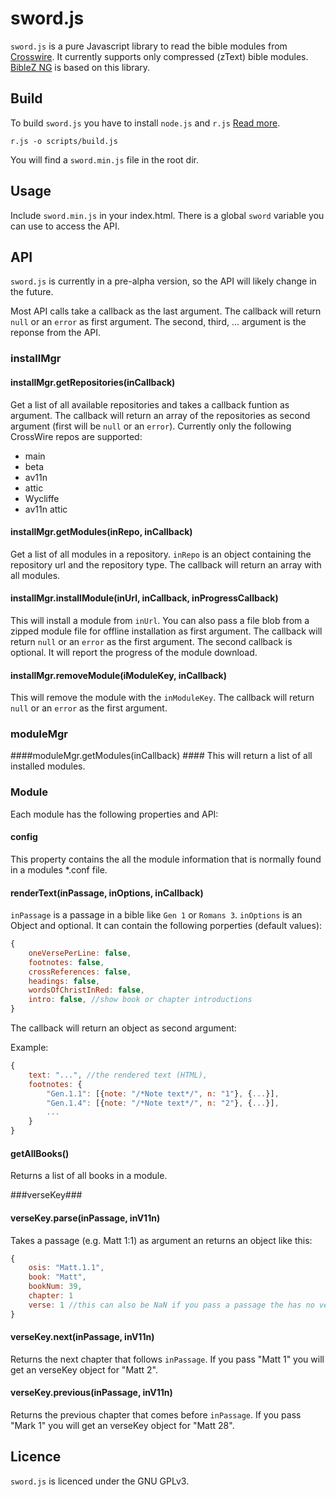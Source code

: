 sword.js
=======

```sword.js``` is a pure Javascript library to read the bible modules from [Crosswire](http://crosswire.org/sword). It currently supports only compressed (zText) bible modules. [BibleZ NG](https://github.com/zefanja/biblez-ng) is based on this library.

Build
-----

To build ```sword.js``` you have to install ```node.js``` and ```r.js``` [Read more](http://requirejs.org/docs/optimization.html#download).

```r.js -o scripts/build.js```

You will find a ```sword.min.js``` file in the root dir.

Usage
-----

Include ```sword.min.js``` in your index.html. There is a global ```sword``` variable you can use to access the API.

API
---

```sword.js``` is currently in a pre-alpha version, so the API will likely change in the future.

Most API calls take a callback as the last argument. The callback will return ```null``` or an ```error``` as first argument. The second, third, ... argument is the reponse from the API.

### installMgr ###

#### installMgr.getRepositories(inCallback) ####
Get a list of all available repositories and takes a callback funtion as argument. The callback will return an array of the repositories as second argument (first will be ```null``` or an ```error```). Currently only the following CrossWire repos are supported:
* main
* beta
* av11n
* attic
* Wycliffe
* av11n attic

#### installMgr.getModules(inRepo, inCallback) ####
Get a list of all modules in a repository. ```inRepo``` is an object containing the repository url and the repository type. The callback will return an array with all modules.

#### installMgr.installModule(inUrl, inCallback, inProgressCallback) ####
This will install a module from ```inUrl```. You can also pass a file blob from a zipped module file for offline installation as first argument. The callback will return ```null``` or an ```error``` as the first argument. The second callback is optional. It will report the progress of the module download.

#### installMgr.removeModule(iModuleKey, inCallback) ####
This will remove the module with the ```inModuleKey```. The callback will return ```null``` or an ```error``` as the first argument.

### moduleMgr ###

####moduleMgr.getModules(inCallback) ####
This will return a list of all installed modules.

### Module ###
Each module has the following properties and API:

#### config ####
This property contains the all the module information that is normally found in a modules *.conf file.

#### renderText(inPassage, inOptions, inCallback) ####
```inPassage``` is a passage in a bible like ```Gen 1``` or ```Romans 3```. ```inOptions``` is an Object and optional. It can contain the following porperties (default values):

```javascript
{
    oneVersePerLine: false,
    footnotes: false,
    crossReferences: false,
    headings: false,
    wordsOfChristInRed: false,
    intro: false, //show book or chapter introductions
}
```

The callback will return an object as second argument:

Example:
```javascript
{
    text: "...", //the rendered text (HTML),
    footnotes: {
        "Gen.1.1": [{note: "/*Note text*/", n: "1"}, {...}],
        "Gen.1.4": [{note: "/*Note text*/", n: "2"}, {...}],
        ...
    }
}
```

#### getAllBooks() ####
Returns a list of all books in a module.

###verseKey###

#### verseKey.parse(inPassage, inV11n) ####
Takes a passage (e.g. Matt 1:1) as argument an returns an object like this:

```javascript
{
    osis: "Matt.1.1",
    book: "Matt",
    bookNum: 39,
    chapter: 1
    verse: 1 //this can also be NaN if you pass a passage the has no verse in it like "Matt 1".
}
```

#### verseKey.next(inPassage, inV11n) ####
Returns the next chapter that follows ```inPassage```. If you pass "Matt 1" you will get an verseKey object for "Matt 2".

#### verseKey.previous(inPassage, inV11n) ####
Returns the previous chapter that comes before ```inPassage```. If you pass "Mark 1" you will get an verseKey object for "Matt 28".

Licence
-------

```sword.js``` is licenced under the GNU GPLv3.
